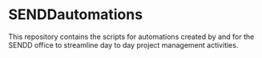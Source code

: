 # SENDDautomations
This repository contains the scripts for automations created by and for the SENDD office to streamline day to day project management activities.
